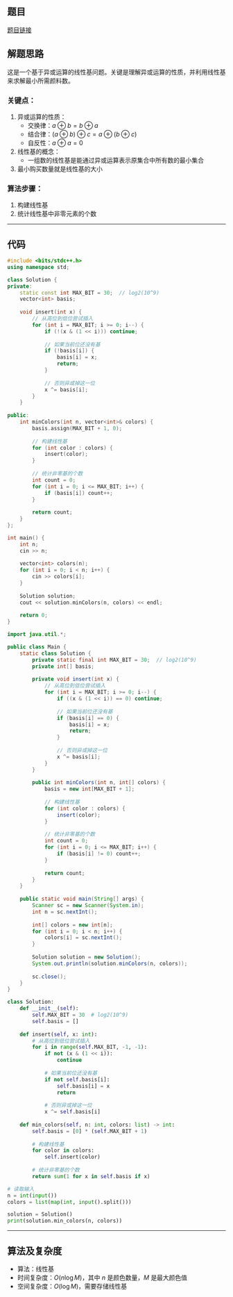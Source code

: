 ## 题目
[题目链接](https://www.nowcoder.com/practice/5b1116081ee549f882970eca84b4785a?tpId=182&tqId=45838&sourceUrl=/exam/oj&channenl=wgithub&fromPut=wgithub)

## 解题思路

这是一个基于异或运算的线性基问题。关键是理解异或运算的性质，并利用线性基来求解最小所需颜料数。

### 关键点：
1. 异或运算的性质：
   - 交换律：$a\oplus b = b\oplus a$
   - 结合律：$(a\oplus b)\oplus c = a\oplus (b\oplus c)$
   - 自反性：$a\oplus a = 0$
2. 线性基的概念：
   - 一组数的线性基是能通过异或运算表示原集合中所有数的最小集合
3. 最小购买数量就是线性基的大小

### 算法步骤：
1. 构建线性基
2. 统计线性基中非零元素的个数

---

## 代码
```cpp []
#include <bits/stdc++.h>
using namespace std;

class Solution {
private:
    static const int MAX_BIT = 30;  // log2(10^9)
    vector<int> basis;
    
    void insert(int x) {
        // 从高位到低位尝试插入
        for (int i = MAX_BIT; i >= 0; i--) {
            if (!(x & (1 << i))) continue;
            
            // 如果当前位还没有基
            if (!basis[i]) {
                basis[i] = x;
                return;
            }
            
            // 否则异或掉这一位
            x ^= basis[i];
        }
    }
    
public:
    int minColors(int n, vector<int>& colors) {
        basis.assign(MAX_BIT + 1, 0);
        
        // 构建线性基
        for (int color : colors) {
            insert(color);
        }
        
        // 统计非零基的个数
        int count = 0;
        for (int i = 0; i <= MAX_BIT; i++) {
            if (basis[i]) count++;
        }
        
        return count;
    }
};

int main() {
    int n;
    cin >> n;
    
    vector<int> colors(n);
    for (int i = 0; i < n; i++) {
        cin >> colors[i];
    }
    
    Solution solution;
    cout << solution.minColors(n, colors) << endl;
    
    return 0;
}
```

```java []
import java.util.*;

public class Main {
    static class Solution {
        private static final int MAX_BIT = 30;  // log2(10^9)
        private int[] basis;
        
        private void insert(int x) {
            // 从高位到低位尝试插入
            for (int i = MAX_BIT; i >= 0; i--) {
                if ((x & (1 << i)) == 0) continue;
                
                // 如果当前位还没有基
                if (basis[i] == 0) {
                    basis[i] = x;
                    return;
                }
                
                // 否则异或掉这一位
                x ^= basis[i];
            }
        }
        
        public int minColors(int n, int[] colors) {
            basis = new int[MAX_BIT + 1];
            
            // 构建线性基
            for (int color : colors) {
                insert(color);
            }
            
            // 统计非零基的个数
            int count = 0;
            for (int i = 0; i <= MAX_BIT; i++) {
                if (basis[i] != 0) count++;
            }
            
            return count;
        }
    }
    
    public static void main(String[] args) {
        Scanner sc = new Scanner(System.in);
        int n = sc.nextInt();
        
        int[] colors = new int[n];
        for (int i = 0; i < n; i++) {
            colors[i] = sc.nextInt();
        }
        
        Solution solution = new Solution();
        System.out.println(solution.minColors(n, colors));
        
        sc.close();
    }
}
```

```python []
class Solution:
    def __init__(self):
        self.MAX_BIT = 30  # log2(10^9)
        self.basis = []
    
    def insert(self, x: int):
        # 从高位到低位尝试插入
        for i in range(self.MAX_BIT, -1, -1):
            if not (x & (1 << i)):
                continue
            
            # 如果当前位还没有基
            if not self.basis[i]:
                self.basis[i] = x
                return
            
            # 否则异或掉这一位
            x ^= self.basis[i]
    
    def min_colors(self, n: int, colors: list) -> int:
        self.basis = [0] * (self.MAX_BIT + 1)
        
        # 构建线性基
        for color in colors:
            self.insert(color)
        
        # 统计非零基的个数
        return sum(1 for x in self.basis if x)

# 读取输入
n = int(input())
colors = list(map(int, input().split()))

solution = Solution()
print(solution.min_colors(n, colors))
```

---

## 算法及复杂度
- 算法：线性基
- 时间复杂度：$O(n \log M)$，其中 $n$ 是颜色数量，$M$ 是最大颜色值
- 空间复杂度：$O(\log M)$，需要存储线性基
